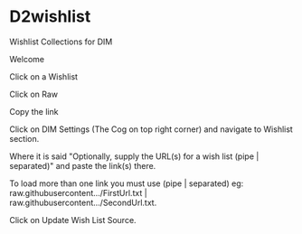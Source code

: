 # D2wishlist
Wishlist Collections for DIM

Welcome

Click on a Wishlist

Click on Raw

Copy the link

Click on DIM Settings (The Cog on top right corner) and navigate to Wishlist section.

Where it is said "Optionally, supply the URL(s) for a wish list (pipe | separated)" and paste the link(s) there.

To load more than one link you must use (pipe | separated) eg: raw.githubusercontent.../FirstUrl.txt | raw.githubusercontent.../SecondUrl.txt.

Click on Update Wish List Source.
